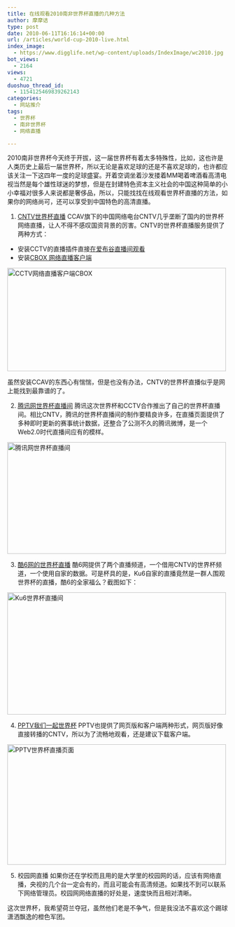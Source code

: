 ```yaml
---
title: 在线观看2010南非世界杯直播的几种方法
author: 摩摩诘
type: post
date: 2010-06-11T16:16:14+00:00
url: /articles/world-cup-2010-live.html
index_image:
  - https://www.digglife.net/wp-content/uploads/IndexImage/wc2010.jpg
bot_views:
  - 2164
views:
  - 4721
duoshuo_thread_id:
  - 1154125469839262143
categories:
  - 网站推介
tags:
  - 世界杯
  - 南非世界杯
  - 网络直播

---
```

2010南非世界杯今天终于开拔，这一届世界杯有着太多特殊性，比如，这也许是人类历史上最后一届世界杯，所以无论是喜欢足球的还是不喜欢足球的，也许都应该关注一下这四年一度的足球盛宴。开着空调坐着沙发搂着MM喝着啤酒看高清电视当然是每个雄性球迷的梦想，但是在封建特色资本主义社会的中国这种简单的小小幸福对很多人来说都是奢侈品，所以，只能找找在线观看世界杯直播的方法，如果你的网络尚可，还可以享受到中国特色的高清直播。

<!--more-->

  1. [CNTV世界杯直播][1]
CCAV旗下的中国网络电台CNTV几乎垄断了国内的世界杯网络直播，让人不得不感叹国资背景的厉害。CNTV的世界杯直播服务提供了两种方式：

  * 安装CCTV的直播插件直接[在爱布谷直播间观看][2]
  * 安装[CBOX 网络直播客户端][3]

[<img title="CCTV网络直播客户端CBOX" src="https://www.digglife.net/qiniu/3007/image/63ae6264ba0aabca7ae14c67f9ca2cdc.jpg" alt="CCTV网络直播客户端CBOX" width="500" height="236" />][4]

虽然安装CCAV的东西心有惴惴，但是也没有办法，CNTV的世界杯直播似乎是网上能找到最靠谱的了。

  2. [腾讯网世界杯直播间][5]
腾讯这次世界杯和CCTV合作推出了自己的世界杯直播间。相比CNTV，腾讯的世界杯直播间的制作要精良许多，在直播页面提供了多种即时更新的赛事统计数据，还整合了公测不久的腾讯微博，是一个Web2.0时代直播间应有的模样。

[<img class="alignnone size-full wp-image-3012" title="腾讯网世界杯直播间" src="https://www.digglife.net/wp-content/uploads/2010/06/tencent.jpg" alt="腾讯网世界杯直播间" width="500" height="255" />][6]

  3. [酷6网的世界杯直播][7]
酷6网提供了两个直播频道，一个借用CNTV的世界杯频道，一个使用自家的数据。可是杯具的是，Ku6自家的直播竟然是一群人围观世界杯的直播，酷6的全家福么？截图如下：

[<img class="alignnone size-full wp-image-3015" title="Ku6世界杯直播间" src="https://www.digglife.net/wp-content/uploads/2010/06/ku6.jpg" alt="Ku6世界杯直播间" width="500" height="279" />][8]

  4. [PPTV我们一起世界杯][9]
PPTV也提供了网页版和客户端两种形式，网页版好像直接转播的CNTV，所以为了流畅地观看，还是建议下载客户端。

[<img class="alignnone size-full wp-image-3016" title="pptv世界杯直播" src="https://www.digglife.net/wp-content/uploads/2010/06/pptv.jpg" alt="PPTV世界杯直播页面" width="500" height="275" />][10]

  5. 校园网直播
如果你还在学校而且用的是大学里的校园网的话，应该有网络直播，央视的几个台一定会有的，而且可能会有高清频道。如果找不到可以联系下网络管理员。校园网网络直播的好处是，速度快而且相对清晰。</ol> 

这次世界杯，我希望荷兰夺冠，虽然他们老是不争气，但是我没法不喜欢这个踢球潇洒飘逸的橙色军团。

 [1]: http://worldcup.cntv.cn/live/index.shtml
 [2]: http://bugu.cntv.cn/
 [3]: http://cbox.cntv.cn/
 [4]: ../wp-content/uploads/2010/06/cbox.jpg
 [5]: http://worldcup.qq.com/zhibo/
 [6]: https://www.digglife.net/wp-content/uploads/2010/06/tencent.jpg
 [7]: http://2010.ku6.com/live/
 [8]: https://www.digglife.net/wp-content/uploads/2010/06/ku6.jpg
 [9]: http://2010.pptv.com/zhibo-1.htm
 [10]: https://www.digglife.net/wp-content/uploads/2010/06/pptv.jpg
